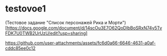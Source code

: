 # testovoe1

(Тестовое задание "Список персонажей Рика и Морти")[https://docs.google.com/document/d/14scOu3E7O62QoDIbBoSRxN74y5TvFDK7U0TWB2UrUzU/edit?usp=sharing]

https://github.com/user-attachments/assets/fc6d0a66-6646-4631-a0af-cddc85ee0c12
